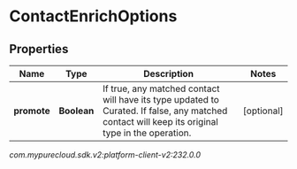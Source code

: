 # ContactEnrichOptions


## Properties

| Name | Type | Description | Notes |
| ------------ | ------------- | ------------- | ------------- |
| **promote** | **Boolean** | If true, any matched contact will have its type updated to Curated. If false, any matched contact will keep its original type in the operation. |  [optional] |




_com.mypurecloud.sdk.v2:platform-client-v2:232.0.0_
